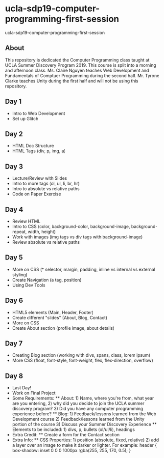 # ucla-sdp19-computer-programming-first-session
ucla-sdp19-computer-programming-first-session

## About

This repository is dedicated the Computer Programming class taught at UCLA Summer Discovery Program 2019. This course is split into a morning and afternoon class. Ms. Claire Nguyen teaches Web Development and Fundamentals of Comptuer Programming during the second half. Mr. Tyrone Clarke teaches Unity during the first half and will not be using this repository.


## Day 1
* Intro to Web Development
* Set up Glitch

## Day 2
* HTML Doc Structure
* HTML Tags (div, p, img, a)

## Day 3
* Lecture/Review with Slides 
* Intro to more tags (ol, ul, li, br, hr)
* Intro to absolute vs relative paths
* Code on Paper Exercise

## Day 4
* Review HTML
* Intro to CSS (color, background-color, background-image, background-repeat, width, height)
* Work with images (img tags vs div tags with background-image)
* Review absolute vs relative paths

## Day 5
* More on CSS (* selector, margin, padding, inline vs internal vs external styling)
* Create Navigation (a tag, position)
* Using Dev Tools

## Day 6
* HTML5 elements (Main, Header, Footer)
* Create different "slides" (About, Blog, Contact)
* More on CSS
* Create About section (profile image, about details)

## Day 7
* Creating Blog section (working with divs, spans, class, lorem ipsum)
* More CSS (float, font-style, font-weight, flex, flex-direction, overflow)

## Day 8
* Last Day! 
* Work on Final Project
* Some Requirements: 
    ** About: 
        1) Name, where you're from, what year are you entering, 
        2) why did you decide to join the UCLA summer discovery program? 
        3) Did you have any computer programming experience before?
    ** Blog: 
        1) Feedback/lessons learned from the Web Development course 
        2) Feedback/lessons learned from the Unity portion of the course 
        3) Discuss your Summer Discovery Experience
    ** Elements to be included:
        1) divs, p, bullets (ol/ul/li), headings
* Extra Credit:
    ** Create a form for the Contact section
* Extra Info:
    ** CSS Properties: 
        1) position (absolute, fixed, relative)
        2) add a layer over an image to make it darker or lighter. For example: 
            header {
                box-shadow: inset 0 0 0 1000px rgba(255, 255, 170, 0.5); 
            }


